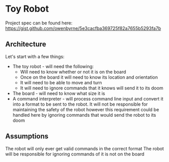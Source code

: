 Toy Robot
=========

Project spec can be found here: https://gist.github.com/owenbyrne/5e3cacfba369725f82a7655b5293fa7b

Architecture
------------

Let's start with a few things:
* The toy robot - will need the following:
	* Will need to know whether or not it is on the board
	* Once on the board it will need to know its location and orientation
	* It will need to be able to move and turn
	* It will need to ignore commands that it knows will send it to its doom
* The board - will need to know what size it is
* A command interpreter - will process command line input and convert it into a format to be sent to the robot. It will not be responsible for maintaining the safety of the robot however this requirement could be handled here by ignoring commands that would send the robot to its doom

Assumptions
-----------

The robot will only ever get valid commands in the correct format
The robot will be responsible for ignoring commands of it is not on the board
